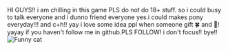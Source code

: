 HI GUYS!! i am chilling in this game PLS do not do 18+ stuff. so i could busy to talk everyone and i dunno friend everyone yes.i could makes pony everyday!!! and c+h!! yay i love some idea ppl when someone gift 🍀 and 🦪! yayay if you haven't follow me in github.PLS FOLLOW! i don't focus!! bye!!
![Funny cat](https://media.giphy.com/media/JIX9t2j0ZTN9S/giphy.gif)
